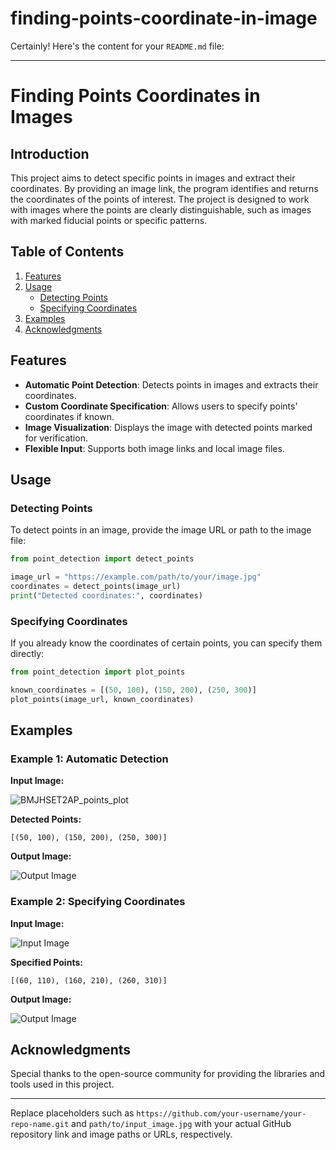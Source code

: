 # finding-points-coordinate-in-image

Certainly! Here's the content for your `README.md` file:

---

# Finding Points Coordinates in Images

## Introduction

This project aims to detect specific points in images and extract their coordinates. By providing an image link, the program identifies and returns the coordinates of the points of interest. The project is designed to work with images where the points are clearly distinguishable, such as images with marked fiducial points or specific patterns.

## Table of Contents

1. [Features](#features)
2. [Usage](#usage)
   - [Detecting Points](#detecting-points)
   - [Specifying Coordinates](#specifying-coordinates)
3. [Examples](#examples)
4. [Acknowledgments](#acknowledgments)

## Features

- **Automatic Point Detection**: Detects points in images and extracts their coordinates.
- **Custom Coordinate Specification**: Allows users to specify points' coordinates if known.
- **Image Visualization**: Displays the image with detected points marked for verification.
- **Flexible Input**: Supports both image links and local image files.



## Usage

### Detecting Points

To detect points in an image, provide the image URL or path to the image file:

```python
from point_detection import detect_points

image_url = "https://example.com/path/to/your/image.jpg"
coordinates = detect_points(image_url)
print("Detected coordinates:", coordinates)
```

### Specifying Coordinates

If you already know the coordinates of certain points, you can specify them directly:

```python
from point_detection import plot_points

known_coordinates = [(50, 100), (150, 200), (250, 300)]
plot_points(image_url, known_coordinates)
```

## Examples

### Example 1: Automatic Detection

**Input Image:**

![BMJHSET2AP_points_plot](https://github.com/user-attachments/assets/a9183eb4-b7d8-4c80-a011-fe3c97327f65)

**Detected Points:**

```
[(50, 100), (150, 200), (250, 300)]
```

**Output Image:**

![Output Image](path/to/output_image.jpg)

### Example 2: Specifying Coordinates

**Input Image:**

![Input Image](path/to/input_image.jpg)

**Specified Points:**

```
[(60, 110), (160, 210), (260, 310)]
```

**Output Image:**

![Output Image](path/to/output_image_with_specified_points.jpg)


## Acknowledgments

Special thanks to the open-source community for providing the libraries and tools used in this project.

---

Replace placeholders such as `https://github.com/your-username/your-repo-name.git` and `path/to/input_image.jpg` with your actual GitHub repository link and image paths or URLs, respectively.
